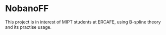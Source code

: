 # NobanoFF
This project is in interest of MIPT students at ERCAFE, using B-spline theory and its practise usage.
